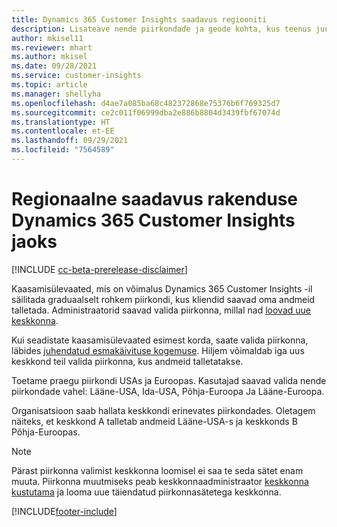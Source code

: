 ```yaml
---
title: Dynamics 365 Customer Insights saadavus regiooniti
description: Lisateave nende piirkondade ja geode kohta, kus teenus juurutatakse.
author: mkisel11
ms.reviewer: mhart
ms.author: mkisel
ms.date: 09/28/2021
ms.service: customer-insights
ms.topic: article
ms.manager: shellyha
ms.openlocfilehash: d4ae7a085ba68c482372868e75376b6f769325d7
ms.sourcegitcommit: ce2c011f06999dba2e886b8804d3439fbf67074d
ms.translationtype: HT
ms.contentlocale: et-EE
ms.lasthandoff: 09/29/2021
ms.locfileid: "7564589"
---
```

# <a name="regional-availability-for-dynamics-365-customer-insights"></a>Regionaalne saadavus rakenduse Dynamics 365 Customer Insights jaoks

[!INCLUDE [cc-beta-prerelease-disclaimer](includes/cc-beta-prerelease-disclaimer.md)]

Kaasamisülevaated, mis on võimalus Dynamics 365 Customer Insights -il säilitada graduaalselt rohkem piirkondi, kus kliendid saavad oma andmeid talletada. Administraatorid saavad valida piirkonna, millal nad [loovad uue keskkonna](manage-environments-workspaces.md#create-an-environment). 

Kui seadistate kaasamisülevaated esimest korda, saate valida piirkonna, läbides [juhendatud esmakäivituse kogemuse](quickstart.md). Hiljem võimaldab iga uus keskkond teil valida piirkonna, kus andmeid talletatakse.

Toetame praegu piirkondi USAs ja Euroopas. Kasutajad saavad valida nende piirkondade vahel: Lääne-USA, Ida-USA, Põhja-Euroopa Ja Lääne-Euroopa.

Organisatsioon saab hallata keskkondi erinevates piirkondades. Oletagem näiteks, et keskkond A talletab andmeid Lääne-USA-s ja keskkonds B Põhja-Euroopas.

> [!NOTE]
> Pärast piirkonna valimist keskkonna loomisel ei saa te seda sätet enam muuta. Piirkonna muutmiseks peab keskkonnaadministraator [keskkonna kustutama](manage-environments-workspaces.md#delete-an-environment) ja looma uue täiendatud piirkonnasätetega keskkonna.


[!INCLUDE[footer-include](../includes/footer-banner.md)]
